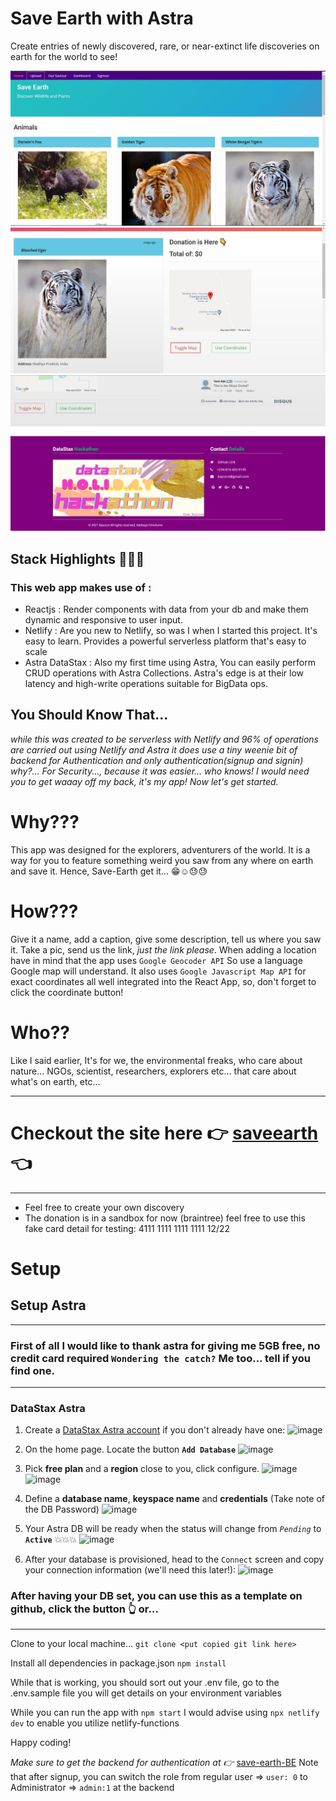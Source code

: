 <!--- STARTEXCLUDE --->
# Save Earth with Astra

Create entries of newly discovered, rare, or near-extinct life discoveries on earth for the world to see!

<!---Add Image here --->
![image](https://raw.githubusercontent.com/Bayurzx/save-earth/footer/screenshots/Home.jpg)
![image](https://raw.githubusercontent.com/Bayurzx/save-earth/footer/screenshots/Details.jpg)
![image](https://raw.githubusercontent.com/Bayurzx/save-earth/footer/screenshots/footer2.jpg)


## Stack Highlights 🥪🥪🥪
### This web app makes use of :
- Reactjs : Render components with data from your db and make them dynamic and responsive to user input.
- Netlify : Are you new to Netlify, so was I when I started this project. It's easy to learn. Provides a powerful serverless platform that's easy to scale
- Astra DataStax : Also my first time using Astra, You can easily perform CRUD operations with Astra Collections. Astra's edge is at their low latency and high-write operations suitable for BigData ops.

## You Should Know That...
*while this was created to be serverless with Netlify and 96% of operations are carried out using Netlify and Astra it does use a tiny weenie bit of backend for Authentication and only authentication(signup and signin) why?... For Security..., because it was easier... who knows! I would need you to get waaay off my back, it's my app! Now let's get started.*

# Why???
This app was designed for the explorers, adventurers of the world. It is a way for you to feature something weird you saw from any where on earth and save it. Hence, Save-Earth get it... 😁☺😓😓

# How???
Give it a name, add a caption, give some description, tell us where you saw it. Take a pic, send us the link, *just the link please*.
When adding a location have in mind that the app uses `Google Geocoder API` So use a language Google map will understand. It also uses `Google Javascript Map API` for exact coordinates all well integrated into the React App, so, don't forget to click the coordinate button!

# Who??
Like I said earlier, It's for we, the environmental freaks, who care about nature... NGOs, scientist, researchers, explorers etc... that care about what's on earth, etc...

---
# Checkout the site here 👉 [saveearth](https://saveearth.xyz/) 👈
---
- Feel free to create your own discovery
- The donation is in a sandbox for now (braintree) feel free to use this fake card detail for testing:
    4111 1111 1111 1111
    12/22

# Setup

## Setup Astra
---
### First of all I would like to thank astra for giving me 5GB free, no credit card required `Wondering the catch?` Me too... tell if you find one.
---
### DataStax Astra
1. Create a [DataStax Astra account](https://astra.datastax.com/register) if you don't
already have one:
![image](https://raw.githubusercontent.com/DataStax-Examples/sample-app-template/master/screenshots/astra-register-basic-auth.png)

2. On the home page. Locate the button **`Add Database`**
![image](https://raw.githubusercontent.com/DataStax-Examples/sample-app-template/master/screenshots/astra-dashboard.png)

3. Pick **free plan** and a **region** close to you, click configure.
![image](https://raw.githubusercontent.com/DataStax-Examples/sample-app-template/master/screenshots/astra-create-db-1-top.png)
![image](https://raw.githubusercontent.com/DataStax-Examples/sample-app-template/master/screenshots/astra-create-db-1-bottom.png)

4. Define a **database name**, **keyspace name** and **credentials** (Take note of the DB Password)
![image](https://raw.githubusercontent.com/DataStax-Examples/sample-app-template/master/screenshots/astra-create-db-2.png)

5. Your Astra DB will be ready when the status will change from *`Pending`* to **`Active`** 💥💥💥
![image](https://raw.githubusercontent.com/DataStax-Examples/sample-app-template/master/screenshots/astra-db-active.png)

6. After your database is provisioned, head to the `Connect` screen and copy your connection
information (we'll need this later!):
![image](https://raw.githubusercontent.com/DataStax-Examples/sample-app-template/master/screenshots/astra-connect.png)

### After having your DB set, you can use this as a template on github, click the <use as template> button  👆 or...
---
Clone to your local machine...
`git clone <put copied git link here>`

Install all dependencies in package.json
`npm install`

While that is working, you should sort out your .env file, go to the .env.sample file you will get details on your environment variables

While you can run the app with `npm start` I would advise using `npx netlify dev` to enable you utilize netlify-functions

Happy coding!

*Make sure to get the backend for authentication at 👉* [save-earth-BE](https://github.com/Bayurzx/save-earth-BE)
Note that after signup, you can switch the role from regular user => `user: 0` to Administrator => `admin:1` at the backend
